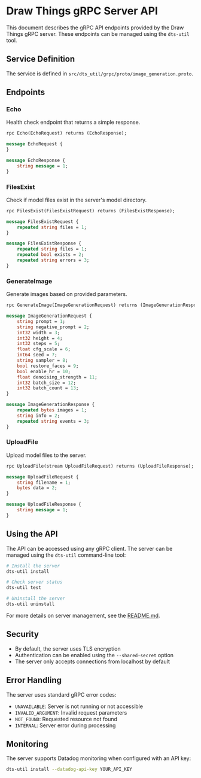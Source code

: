 # Draw Things gRPC Server API

This document describes the gRPC API endpoints provided by the Draw Things gRPC server. These endpoints can be managed using the `dts-util` tool.

## Service Definition

The service is defined in `src/dts_util/grpc/proto/image_generation.proto`.

## Endpoints

### Echo

Health check endpoint that returns a simple response.

```protobuf
rpc Echo(EchoRequest) returns (EchoResponse);

message EchoRequest {
}

message EchoResponse {
    string message = 1;
}
```

### FilesExist

Check if model files exist in the server's model directory.

```protobuf
rpc FilesExist(FilesExistRequest) returns (FilesExistResponse);

message FilesExistRequest {
    repeated string files = 1;
}

message FilesExistResponse {
    repeated string files = 1;
    repeated bool exists = 2;
    repeated string errors = 3;
}
```

### GenerateImage

Generate images based on provided parameters.

```protobuf
rpc GenerateImage(ImageGenerationRequest) returns (ImageGenerationResponse);

message ImageGenerationRequest {
    string prompt = 1;
    string negative_prompt = 2;
    int32 width = 3;
    int32 height = 4;
    int32 steps = 5;
    float cfg_scale = 6;
    int64 seed = 7;
    string sampler = 8;
    bool restore_faces = 9;
    bool enable_hr = 10;
    float denoising_strength = 11;
    int32 batch_size = 12;
    int32 batch_count = 13;
}

message ImageGenerationResponse {
    repeated bytes images = 1;
    string info = 2;
    repeated string events = 3;
}
```

### UploadFile

Upload model files to the server.

```protobuf
rpc UploadFile(stream UploadFileRequest) returns (UploadFileResponse);

message UploadFileRequest {
    string filename = 1;
    bytes data = 2;
}

message UploadFileResponse {
    string message = 1;
}
```

## Using the API

The API can be accessed using any gRPC client. The server can be managed using the `dts-util` command-line tool:

```bash
# Install the server
dts-util install

# Check server status
dts-util test

# Uninstall the server
dts-util uninstall
```

For more details on server management, see the [README.md](README.md).

## Security

- By default, the server uses TLS encryption
- Authentication can be enabled using the `--shared-secret` option
- The server only accepts connections from localhost by default

## Error Handling

The server uses standard gRPC error codes:

- `UNAVAILABLE`: Server is not running or not accessible
- `INVALID_ARGUMENT`: Invalid request parameters
- `NOT_FOUND`: Requested resource not found
- `INTERNAL`: Server error during processing

## Monitoring

The server supports Datadog monitoring when configured with an API key:

```bash
dts-util install --datadog-api-key YOUR_API_KEY
```